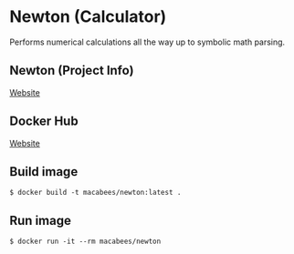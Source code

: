 # Newton (Calculator)
Performs numerical calculations all the way up to symbolic math parsing.

## Newton (Project Info)
[Website](https://github.com/alexanderepstein/Bash-Snippets)

## Docker Hub
[Website](https://hub.docker.com/r/macabees/newton/)

## Build image
`$ docker build -t macabees/newton:latest .`

## Run image
`$ docker run -it --rm macabees/newton`
